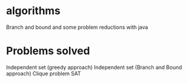 # algorithms

Branch and bound and some problem reductions with java

# Problems solved

Independent set (greedy approach)
Independent set (Branch and Bound approach)
Clique problem
SAT


